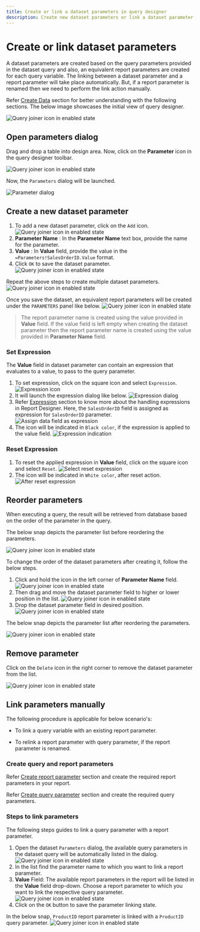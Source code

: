```yaml
---
title: Create or link a dataset parameters in query designer
description: Create new dataset parameters or link a dataset parameter with a report parameter on dataset create/edit action in Bold Report Designer
---
```


# Create or link dataset parameters

A dataset parameters are created based on the query parameters provided in the dataset query and also, an equivalent report parameters are created for each query variable. The linking between a dataset parameter and a report parameter will take place automatically. But, if a report parameter is renamed then we need to perform the link action manually.

Refer [Create Data](/on-premise/report-designer/manage-data/dataset/create-an-embedded-dataset/) section for better understanding with the following sections. The below image showcases the initial view of query designer.

![Query joiner icon in enabled state](/static/assets/on-premise/images/report-designer/transforming-data/create-or-link-dataset-parameters/query-designer-initial-view.png)

## Open parameters dialog

Drag and drop a table into design area. Now, click on the **Parameter** icon in the query designer toolbar.

![Query joiner icon in enabled state](/static/assets/on-premise/images/report-designer/transforming-data/create-or-link-dataset-parameters/query-parameter-icon.png)

Now, the `Parameters` dialog will be launched.

![Parameter dialog](/static/assets/on-premise/images/report-designer/transforming-data/create-or-link-dataset-parameters/query-parameter-dialog.png)

## Create a new dataset parameter

1. To add a new dataset parameter, click on the `Add` icon.
![Query joiner icon in enabled state](/static/assets/on-premise/images/report-designer/transforming-data/create-or-link-dataset-parameters/add-parameter.png)
2. **Parameter Name** : In the **Parameter Name** text box, provide the name for the parameter.
3. **Value** : In **Value** field, provide the value in the `=Parameters!SalesOrderID.Value` format.
4. Click `OK` to save the dataset parameter.
![Query joiner icon in enabled state](/static/assets/on-premise/images/report-designer/transforming-data/create-or-link-dataset-parameters/provide-values-in-fields.png)

Repeat the above steps to create multiple dataset parameters.
![Query joiner icon in enabled state](/static/assets/on-premise/images/report-designer/transforming-data/create-or-link-dataset-parameters/multiple-parameters.png)

Once you save the dataset, an equivalent report parameters will be created under the `PARAMETERS` panel like below.
![Query joiner icon in enabled state](/static/assets/on-premise/images/report-designer/transforming-data/create-or-link-dataset-parameters/report-parameters-list.png)

> The report parameter name is created using the value provided in **Value** field. If the value field is left empty when creating the dataset parameter then the report parameter name is created using the value provided in **Parameter Name** field.

### Set Expression

The **Value** field in dataset parameter can contain an expression that evaluates to a value, to pass to the query parameter.

1. To set expression, click on the square icon and select `Expression`.
![Expression icon ](/static/assets/on-premise/images/report-designer/transforming-data/create-or-link-dataset-parameters/expression-icon-value-field.png)
2. It will launch the expression dialog like below.
![Expression dialog](/static/assets/on-premise/images/report-designer/transforming-data/create-or-link-dataset-parameters/expression-dialog.png)
3. Refer [Expression](/on-premise/report-designer/compose-report/expressions/) section to know more about the handling expressions in Report Designer. Here, the `SalesOrderID` field is assigned as expression for `SalesOrderID` parameter.
![Assign data field as expression](/static/assets/on-premise/images/report-designer/transforming-data/create-or-link-dataset-parameters/aasign-data-fields.png)
4. The icon will be indicated in `Black color`, if the expression is applied to the value field.
![Expression indication](/static/assets/on-premise/images/report-designer/transforming-data/create-or-link-dataset-parameters/expression-set-indication.png)

### Reset Expression

1. To reset the applied expression in **Value** field, click on the square icon and select `Reset`.
![Select reset expression](/static/assets/on-premise/images/report-designer/transforming-data/create-or-link-dataset-parameters/reset-expression-option.png)
2. The icon will be indicated in `White color`, after reset action.
![After reset expression](/static/assets/on-premise/images/report-designer/transforming-data/create-or-link-dataset-parameters/expression-reset-indication.png)

## Reorder parameters

When executing a query, the result will be retrieved from database based on the order of the parameter in the query.

The below snap depicts the parameter list before reordering the parameters.

![Query joiner icon in enabled state](/static/assets/on-premise/images/report-designer/transforming-data/create-or-link-dataset-parameters/before-reordering-parameters.png)

To change the order of the dataset parameters after creating it, follow the below steps.

1. Click and hold the icon in the left corner of **Parameter Name** field.
 ![Query joiner icon in enabled state](/static/assets/on-premise/images/report-designer/transforming-data/create-or-link-dataset-parameters/gripper-icon-to-perform-drag-action.png)
2. Then drag and move the dataset parameter field to higher or lower position in the list.
![Query joiner icon in enabled state](/static/assets/on-premise/images/report-designer/transforming-data/create-or-link-dataset-parameters/drag-start-action.png)
3. Drop the dataset parameter field in desired position.
![Query joiner icon in enabled state](/static/assets/on-premise/images/report-designer/transforming-data/create-or-link-dataset-parameters/drag-action-demo.png)

The below snap depicts the parameter list after reordering the parameters.

![Query joiner icon in enabled state](/static/assets/on-premise/images/report-designer/transforming-data/create-or-link-dataset-parameters/after-reorder-action.png)

## Remove parameter

Click on the `Delete` icon in the right corner to remove the dataset parameter from the list.

![Query joiner icon in enabled state](/static/assets/on-premise/images/report-designer/transforming-data/create-or-link-dataset-parameters/delete-query-parameter.png)

## Link parameters manually

The following procedure is applicable for below scenario's:

* To link a query variable with an existing report parameter.

* To relink a report parameter with query parameter, if the report parameter is renamed.

### Create query and report parameters

Refer [Create report parameter](/on-premise/report-designer/report-parameters/add/) section and create the required report parameters in your report.

Refer [Create query parameter](/on-premise/report-designer/transforming-data/define-query-parameters/) section and create the required query parameters.

### Steps to link parameters

The following steps guides to link a query parameter with a report parameter.

1. Open the dataset `Parameters` dialog, the available query parameters in the dataset query will be automatically listed in the dialog.
![Query joiner icon in enabled state](/static/assets/on-premise/images/report-designer/transforming-data/create-or-link-dataset-parameters/parameter-list-on-open-action.png)
2. In the list find the parameter name to which you want to link a report parameter.
3. **Value** Field: The available report parameters in the report will be listed in the **Value** field drop-down. Choose a report parameter to which you want to link the respective query parameter.
![Query joiner icon in enabled state](/static/assets/on-premise/images/report-designer/transforming-data/create-or-link-dataset-parameters/value-field-drop-down.png)
4. Click on the `OK` button to save the parameter linking state.

In the below snap, `ProductID` report parameter is linked with a `ProductID` query parameter.
![Query joiner icon in enabled state](/static/assets/on-premise/images/report-designer/transforming-data/create-or-link-dataset-parameters/link-paramter-name.png)